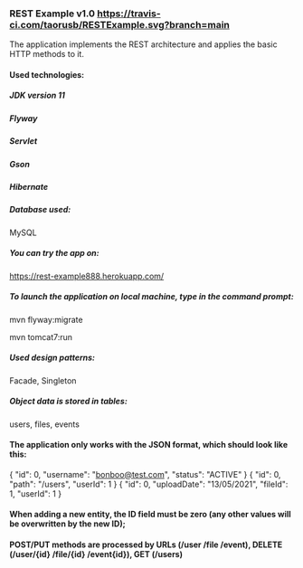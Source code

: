### REST Example v1.0 https://travis-ci.com/taorusb/RESTExample.svg?branch=main

The application implements the REST architecture and applies the basic HTTP methods to it.

#### Used technologies:

##### JDK version 11
##### Flyway
##### Servlet 
##### Gson
##### Hibernate

##### Database used:
MySQL

##### You can try the app on:

https://rest-example888.herokuapp.com/

##### To launch the application on local machine, type in the command prompt:

mvn flyway:migrate

mvn tomcat7:run

##### Used design patterns:

Facade, Singleton

##### Object data is stored in tables:

users, files, events

#### The application only works with the JSON format, which should look like this:
{ "id": 0, "username": "bonboo@test.com", "status": "ACTIVE" }
{ "id": 0, "path": "/users", "userId": 1 }
{ "id": 0, "uploadDate": "13/05/2021", "fileId": 1, "userId": 1 }
#### When adding a new entity, the ID field must be zero (any other values will be overwritten by the new ID);
#### POST/PUT methods are processed by URLs (/user /file /event), DELETE (/user/{id} /file/{id} /event{id}), GET (/users)
